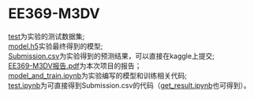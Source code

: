 # EE369-M3DV 
[test](./test)为实验的测试数据集;     
[model.h5](./model.h5)实验最终得到的模型;    
[Submission.csv](./Submission.csv)为实验得到的预测结果，可以直接在kaggle上提交;    
[EE369-M3DV报告.pdf](./EE369-M3DV报告.pdf)为本次项目的报告；  
[model_and_train.ipynb](model_and_train.ipynb)为实验编写的模型和训练相关代码;  
[test.ipynb](./test.ipynb)为可直接得到Submission.csv的代码（[get_result.ipynb](./get_result.ipynb)也可得到）。
